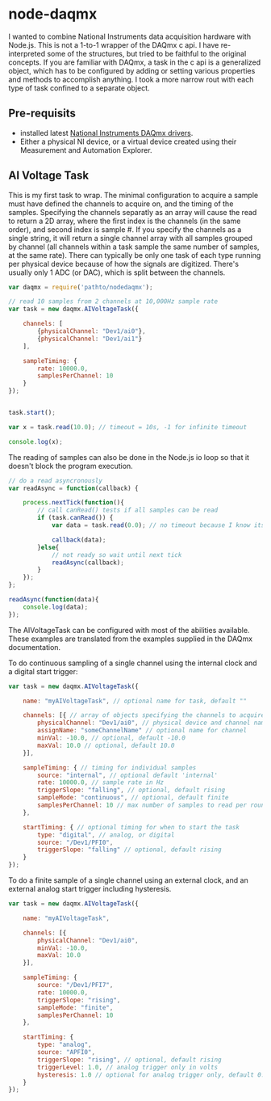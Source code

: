 # node-daqmx

I wanted to combine National Instruments data acquisition hardware with Node.js. This is not a 1-to-1 wrapper of the DAQmx c api. I have re-interpreted some of the structures, but tried to be faithful to the original concepts. If you are familiar with DAQmx, a task in the c api is a generalized object, which has to be configured by adding or setting various properties and methods to accomplish anything. I took a more narrow rout with each type of task confined to a separate object.

## Pre-requisits

- installed latest [National Instruments DAQmx drivers](http://www.ni.com/download/ni-daqmx-14.5/5212/en/).
- Either a physical NI device, or a virtual device created using their Measurement and Automation Explorer.

## AI Voltage Task

This is my first task to wrap. The minimal configuration to acquire a sample must have defined the channels to acquire on, and the timing of the samples. Specifying the channels separatly as an array will cause the read to return a 2D array, where the first index is the channels (in the same order), and second index is sample #. If you specify the channels as a single string, it will return a single channel array with all samples grouped by channel (all channels within a task sample the same number of samples, at the same rate). There can typically be only one task of each type running per physical device because of how the signals are digitized. There's usually only 1 ADC (or DAC), which is split between the channels.

```JavaScript
var daqmx = require('pathto/nodedaqmx');

// read 10 samples from 2 channels at 10,000Hz sample rate
var task = new daqmx.AIVoltageTask({

    channels: [
        {physicalChannel: "Dev1/ai0"},
        {physicalChannel: "Dev1/ai1"}
    ],

    sampleTiming: {
        rate: 10000.0,
        samplesPerChannel: 10
    }
});


task.start();

var x = task.read(10.0); // timeout = 10s, -1 for infinite timeout

console.log(x);
```

The reading of samples can also be done in the Node.js io loop so that it doesn't block the program execution.

```JavaScript
// do a read asyncronously
var readAsync = function(callback) {

    process.nextTick(function(){
        // call canRead() tests if all samples can be read
        if (task.canRead()) {
            var data = task.read(0.0); // no timeout because I know its ready

            callback(data);
        }else{
            // not ready so wait until next tick
            readAsync(callback);
        }
    });
};

readAsync(function(data){
    console.log(data);
});
```

The AIVoltageTask can be configured with most of the abilities available. These examples are translated from the examples supplied in the DAQmx documentation.

To do continuous sampling of a single channel using the internal clock and a digital start trigger:

```JavaScript
var task = new daqmx.AIVoltageTask({

    name: "myAIVoltageTask", // optional name for task, default ""

    channels: [{ // array of objects specifying the channels to acquire
        physicalChannel: "Dev1/ai0", // physical device and channel name
        assignName: "someChannelName" // optional name for channel
        minVal: -10.0, // optional, default -10.0
        maxVal: 10.0 // optional, default 10.0
    }],

    sampleTiming: { // timing for individual samples
        source: "internal", // optional default 'internal'
        rate: 10000.0, // sample rate in Hz
        triggerSlope: "falling", // optional, default rising
        sampleMode: "continuous", // optional, default finite
        samplesPerChannel: 10 // max number of samples to read per round
    },

    startTiming: { // optional timing for when to start the task
        type: "digital", // analog, or digital
        source: "/Dev1/PFI0",
        triggerSlope: "falling" // optional, default rising
    }
});
```

To do a finite sample of a single channel using an external clock, and an external analog start trigger including hysteresis.

```JavaScript
var task = new daqmx.AIVoltageTask({

    name: "myAIVoltageTask",

    channels: [{
        physicalChannel: "Dev1/ai0",
        minVal: -10.0,
        maxVal: 10.0
    }],

    sampleTiming: {
        source: "/Dev1/PFI7",
        rate: 10000.0,
        triggerSlope: "rising",
        sampleMode: "finite",
        samplesPerChannel: 10
    },

    startTiming: {
        type: "analog",
        source: "APFI0",
        triggerSlope: "rising", // optional, default rising
        triggerLevel: 1.0, // analog trigger only in volts
        hysteresis: 1.0 // optional for analog trigger only, default 0.0
    }
});
```
